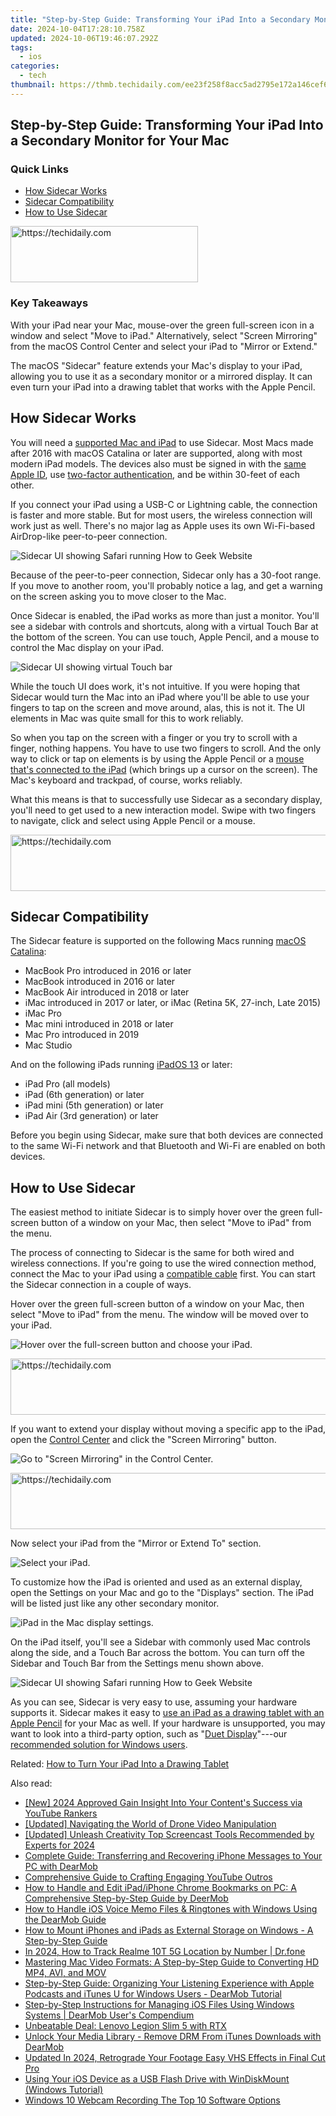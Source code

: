 ```yaml
---
title: "Step-by-Step Guide: Transforming Your iPad Into a Secondary Monitor for Your Mac"
date: 2024-10-04T17:28:10.758Z
updated: 2024-10-06T19:46:07.292Z
tags:
  - ios
categories:
  - tech
thumbnail: https://thmb.techidaily.com/ee23f258f8acc5ad2795e172a146cef682a3a259b32871693580ae9137133cdf.jpg
---
```


## Step-by-Step Guide: Transforming Your iPad Into a Secondary Monitor for Your Mac

### Quick Links

* [How Sidecar Works](https://activate-lock.techidaily.com/unlock-your-device-icloud-dns-bypass-explained-and-tested-plus-easy-alternatives-on-iphone-14-pro-max-by-drfone-ios/)
* [Sidecar Compatibility](https://change-location.techidaily.com/in-2024-where-is-the-best-place-to-catch-dratini-on-samsung-galaxy-a14-4g-drfone-by-drfone-virtual-android/)
* [How to Use Sidecar](https://tech-savvy.techidaily.com/mastering-ai-text-identification-using-gptzero/)

<!-- affiliate ads begin -->
<a href="https://aligracehair.sjv.io/c/5597632/2047406/19272" target="_top" id="2047406">
  <img src="//a.impactradius-go.com/display-ad/19272-2047406" border="0" alt="https://techidaily.com" width="300" height="90"/>
</a>
<img height="0" width="0" src="https://aligracehair.sjv.io/i/5597632/2047406/19272" style="position:absolute;visibility:hidden;" border="0" />
<!-- affiliate ads end -->

### Key Takeaways

 With your iPad near your Mac, mouse-over the green full-screen icon in a window and select "Move to iPad." Alternatively, select "Screen Mirroring" from the macOS Control Center and select your iPad to "Mirror or Extend."

 The macOS "Sidecar" feature extends your Mac's display to your iPad, allowing you to use it as a secondary monitor or a mirrored display. It can even turn your iPad into a drawing tablet that works with the Apple Pencil.

##  How Sidecar Works

 You will need a [supported Mac and iPad](https://support.apple.com/en-us/HT210380) to use Sidecar. Most Macs made after 2016 with macOS Catalina or later are supported, along with most modern iPad models. The devices also must be signed in with the [same Apple ID](https://change-location.techidaily.com/in-2024-latest-way-to-get-shiny-meltan-box-in-pokemon-go-mystery-box-on-vivo-s17t-drfone-by-drfone-virtual-android/), use [two-factor authentication](https://screen-activity-recording.techidaily.com/snap-worthy-success-logging-galaxy-gaming-stories-for-2024/), and be within 30-feet of each other.

 If you connect your iPad using a USB-C or Lightning cable, the connection is faster and more stable. But for most users, the wireless connection will work just as well. There's no major lag as Apple uses its own Wi-Fi-based AirDrop-like peer-to-peer connection.

![Sidecar UI showing Safari running How to Geek Website](https://static1.howtogeekimages.com/wordpress/wp-content/uploads/2019/10/Sidecar-UI-showing-Safari-running-How-to-Geek-Website.png) 

 Because of the peer-to-peer connection, Sidecar only has a 30-foot range. If you move to another room, you'll probably notice a lag, and get a warning on the screen asking you to move closer to the Mac.

 Once Sidecar is enabled, the iPad works as more than just a monitor. You'll see a sidebar with controls and shortcuts, along with a virtual Touch Bar at the bottom of the screen. You can use touch, Apple Pencil, and a mouse to control the Mac display on your iPad.

![Sidecar UI showing virtual Touch bar](https://static1.howtogeekimages.com/wordpress/wp-content/uploads/2019/10/Sidecar-UI-showing-virtual-Touchbar.png) 

 While the touch UI does work, it's not intuitive. If you were hoping that Sidecar would turn the Mac into an iPad where you'll be able to use your fingers to tap on the screen and move around, alas, this is not it. The UI elements in Mac was quite small for this to work reliably.

 So when you tap on the screen with a finger or you try to scroll with a finger, nothing happens. You have to use two fingers to scroll. And the only way to click or tap on elements is by using the Apple Pencil or a [mouse that's connected to the iPad](https://program-issues.techidaily.com/why-does-dragon-age-origins-keep-freezing-in-windows-10-heres-the-solution/) (which brings up a cursor on the screen). The Mac's keyboard and trackpad, of course, works reliably.

 What this means is that to successfully use Sidecar as a secondary display, you'll need to get used to a new interaction model. Swipe with two fingers to navigate, click and select using Apple Pencil or a mouse.

<!-- affiliate ads begin -->
<a href="https://ephamedtechinc.pxf.io/c/5597632/2137202/26400" target="_top" id="2137202">
  <img src="//a.impactradius-go.com/display-ad/26400-2137202" border="0" alt="https://techidaily.com" width="728" height="90"/>
</a>
<img height="0" width="0" src="https://ephamedtechinc.pxf.io/i/5597632/2137202/26400" style="position:absolute;visibility:hidden;" border="0" />
<!-- affiliate ads end -->

##  Sidecar Compatibility

 The Sidecar feature is supported on the following Macs running [macOS Catalina](https://youtube-lab.techidaily.com/24-crafting-shareable-moments-a-guide-to-enhanced-viewership-in-15-second-videos/):

* MacBook Pro introduced in 2016 or later
* MacBook introduced in 2016 or later
* MacBook Air introduced in 2018 or later
* iMac introduced in 2017 or later, or iMac (Retina 5K, 27-inch, Late 2015)
* iMac Pro
* Mac mini introduced in 2018 or later
* Mac Pro introduced in 2019
* Mac Studio

 And on the following iPads running [iPadOS 13](https://facebook-video-share.techidaily.com/updated-tapping-into-no-cost-melodies-for-video-projects/) or later:

* iPad Pro (all models)
* iPad (6th generation) or later
* iPad mini (5th generation) or later
* iPad Air (3rd generation) or later

 Before you begin using Sidecar, make sure that both devices are connected to the same Wi-Fi network and that Bluetooth and Wi-Fi are enabled on both devices.

##  How to Use Sidecar

 The easiest method to initiate Sidecar is to simply hover over the green full-screen button of a window on your Mac, then select "Move to iPad" from the menu.

 The process of connecting to Sidecar is the same for both wired and wireless connections. If you're going to use the wired connection method, connect the Mac to your iPad using a [compatible cable](https://games-able.techidaily.com/bypassing-steam-disconnection-in-windows-11/) first. You can start the Sidecar connection in a couple of ways.

 Hover over the green full-screen button of a window on your Mac, then select "Move to iPad" from the menu. The window will be moved over to your iPad.

![Hover over the full-screen button and choose your iPad.](https://static1.howtogeekimages.com/wordpress/wp-content/uploads/2016/08/image-3.png) 

<!-- affiliate ads begin -->
<a href="https://aligracehair.sjv.io/c/5597632/2036501/19272" target="_top" id="2036501">
  <img src="//a.impactradius-go.com/display-ad/19272-2036501" border="0" alt="https://techidaily.com" width="728" height="90"/>
</a>
<img height="0" width="0" src="https://aligracehair.sjv.io/i/5597632/2036501/19272" style="position:absolute;visibility:hidden;" border="0" />
<!-- affiliate ads end -->

 If you want to extend your display without moving a specific app to the iPad, open the [Control Center](https://extra-resources.techidaily.com/critical-review-of-superior-stream-platforms/) and click the "Screen Mirroring" button.

![Go to "Screen Mirroring" in the Control Center.](https://static1.howtogeekimages.com/wordpress/wp-content/uploads/2016/08/image-1.png) 

<!-- affiliate ads begin -->
<a href="https://appsumo.8odi.net/c/5597632/2094482/7443" target="_top" id="2094482">
  <img src="//a.impactradius-go.com/display-ad/7443-2094482" border="0" alt="https://techidaily.com" width="728" height="90"/>
</a>
<img height="0" width="0" src="https://appsumo.8odi.net/i/5597632/2094482/7443" style="position:absolute;visibility:hidden;" border="0" />
<!-- affiliate ads end -->

 Now select your iPad from the "Mirror or Extend To" section.

![Select your iPad.](https://static1.howtogeekimages.com/wordpress/wp-content/uploads/2016/08/image-2.png) 

 To customize how the iPad is oriented and used as an external display, open the Settings on your Mac and go to the "Displays" section. The iPad will be listed just like any other secondary monitor.

![iPad in the Mac display settings.](https://static1.howtogeekimages.com/wordpress/wp-content/uploads/2016/08/image-4.png) 

 On the iPad itself, you'll see a Sidebar with commonly used Mac controls along the side, and a Touch Bar across the bottom. You can turn off the Sidebar and Touch Bar from the Settings menu shown above.

![Sidecar UI showing Safari running How to Geek Website](https://static1.howtogeekimages.com/wordpress/wp-content/uploads/2019/10/Sidecar-UI-showing-Safari-running-How-to-Geek-Website.png?trim=1,1&amp;bg-color=000&amp;pad=1,1) 

 As you can see, Sidecar is very easy to use, assuming your hardware supports it. Sidecar makes it easy to [use an iPad as a drawing tablet with an Apple Pencil](https://extra-resources.techidaily.com/2024-approved-complete-exploration-of-morphvox-technology-for-voice-transformation/) for your Mac as well. If your hardware is unsupported, you may want to look into a third-party option, such as "[Duet Display](https://updates.duetdisplay.com/AppleSilicon)"---our [recommended solution for Windows users](https://win-dash.techidaily.com/quick-start-obtaining-and-setting-up-hp-laserjet-pro-m402n-driver-on-your-pc-with-windows/).

Related: [How to Turn Your iPad Into a Drawing Tablet](https://extra-resources.techidaily.com/2024-approved-complete-exploration-of-morphvox-technology-for-voice-transformation/)

<ins class="adsbygoogle"
     style="display:block"
     data-ad-format="autorelaxed"
     data-ad-client="ca-pub-7571918770474297"
     data-ad-slot="1223367746"></ins>

<ins class="adsbygoogle"
     style="display:block"
     data-ad-client="ca-pub-7571918770474297"
     data-ad-slot="8358498916"
     data-ad-format="auto"
     data-full-width-responsive="true"></ins>

<span class="atpl-alsoreadstyle">Also read:</span>
<div><ul>
<li><a href="https://youtube-tips.techidaily.com/024-approved-gain-insight-into-your-contents-success-via-youtube-rankers/"><u>[New] 2024 Approved Gain Insight Into Your Content's Success via YouTube Rankers</u></a></li>
<li><a href="https://extra-approaches.techidaily.com/updated-navigating-the-world-of-drone-video-manipulation/"><u>[Updated] Navigating the World of Drone Video Manipulation</u></a></li>
<li><a href="https://screen-mirroring-recording.techidaily.com/updated-unleash-creativity-top-screencast-tools-recommended-by-experts-for-2024/"><u>[Updated] Unleash Creativity Top Screencast Tools Recommended by Experts for 2024</u></a></li>
<li><a href="https://os-tips.techidaily.com/complete-guide-transferring-and-recovering-iphone-messages-to-your-pc-with-dearmob/"><u>Complete Guide: Transferring and Recovering iPhone Messages to Your PC with DearMob</u></a></li>
<li><a href="https://youtube-web.techidaily.com/ehensive-guide-to-crafting-engaging-youtube-outros/"><u>Comprehensive Guide to Crafting Engaging YouTube Outros</u></a></li>
<li><a href="https://os-tips.techidaily.com/how-to-handle-and-edit-ipadiphone-chrome-bookmarks-on-pc-a-comprehensive-step-by-step-guide-by-deermob/"><u>How to Handle and Edit iPad/iPhone Chrome Bookmarks on PC: A Comprehensive Step-by-Step Guide by DeerMob</u></a></li>
<li><a href="https://os-tips.techidaily.com/how-to-handle-ios-voice-memo-files-and-ringtones-with-windows-using-the-dearmob-guide/"><u>How to Handle iOS Voice Memo Files & Ringtones with Windows Using the DearMob Guide</u></a></li>
<li><a href="https://os-tips.techidaily.com/how-to-mount-iphones-and-ipads-as-external-storage-on-windows-a-step-by-step-guide/"><u>How to Mount iPhones and iPads as External Storage on Windows - A Step-by-Step Guide</u></a></li>
<li><a href="https://android-location-track.techidaily.com/in-2024-how-to-track-realme-10t-5g-location-by-number-drfone-by-drfone-virtual-android/"><u>In 2024, How to Track Realme 10T 5G Location by Number | Dr.fone</u></a></li>
<li><a href="https://blog-min.techidaily.com/mastering-mac-video-formats-a-step-by-step-guide-to-converting-hd-mp4-avi-and-mov/"><u>Mastering Mac Video Formats: A Step-by-Step Guide to Converting HD MP4, AVI, and MOV</u></a></li>
<li><a href="https://os-tips.techidaily.com/step-by-step-guide-organizing-your-listening-experience-with-apple-podcasts-and-itunes-u-for-windows-users-dearmob-tutorial/"><u>Step-by-Step Guide: Organizing Your Listening Experience with Apple Podcasts and iTunes U for Windows Users - DearMob Tutorial</u></a></li>
<li><a href="https://os-tips.techidaily.com/step-by-step-instructions-for-managing-ios-files-using-windows-systems-dearmob-users-compendium/"><u>Step-by-Step Instructions for Managing iOS Files Using Windows Systems | DearMob User's Compendium</u></a></li>
<li><a href="https://hardware-reviews.techidaily.com/unbeatable-deal-lenovo-legion-slim-5-with-rtx/"><u>Unbeatable Deal: Lenovo Legion Slim 5 with RTX</u></a></li>
<li><a href="https://os-tips.techidaily.com/unlock-your-media-library-remove-drm-from-itunes-downloads-with-dearmob/"><u>Unlock Your Media Library - Remove DRM From iTunes Downloads with DearMob</u></a></li>
<li><a href="https://ai-video-apps.techidaily.com/updated-in-2024-retrograde-your-footage-easy-vhs-effects-in-final-cut-pro/"><u>Updated In 2024, Retrograde Your Footage Easy VHS Effects in Final Cut Pro</u></a></li>
<li><a href="https://os-tips.techidaily.com/using-your-ios-device-as-a-usb-flash-drive-with-windiskmount-windows-tutorial/"><u>Using Your iOS Device as a USB Flash Drive with WinDiskMount (Windows Tutorial)</u></a></li>
<li><a href="https://ai-vdieo-software.techidaily.com/windows-10-webcam-recording-the-top-10-software-options/"><u>Windows 10 Webcam Recording The Top 10 Software Options</u></a></li>
</ul></div>

